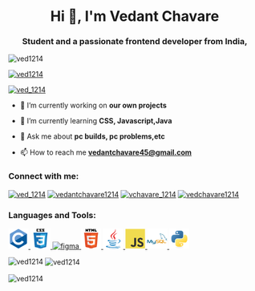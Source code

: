 <h1 align="center">Hi 👋, I'm Vedant Chavare</h1>
<h3 align="center">Student and a passionate frontend developer from India,</h3>

<p align="left"> <img src="https://komarev.com/ghpvc/?username=ved1214&label=Profile%20views&color=0e75b6&style=flat" alt="ved1214" /> </p>

<p align="left"> <a href="https://github.com/ryo-ma/github-profile-trophy"><img src="https://github-profile-trophy.vercel.app/?username=ved1214" alt="ved1214" /></a> </p>

<p align="left"> <a href="https://twitter.com/ved_1214" target="blank"><img src="https://img.shields.io/twitter/follow/ved_1214?logo=twitter&style=for-the-badge" alt="ved_1214" /></a> </p>

- 🔭 I’m currently working on **our own projects**

- 🌱 I’m currently learning **CSS, Javascript,Java**

- 💬 Ask me about **pc builds, pc problems,etc**

- 📫 How to reach me **vedantchavare45@gmail.com**

<h3 align="left">Connect with me:</h3>
<p align="left">
<a href="https://twitter.com/ved_1214" target="blank"><img align="center" src="https://raw.githubusercontent.com/rahuldkjain/github-profile-readme-generator/master/src/images/icons/Social/twitter.svg" alt="ved_1214" height="30" width="40" /></a>
<a href="https://linkedin.com/in/vedantchavare1214" target="blank"><img align="center" src="https://raw.githubusercontent.com/rahuldkjain/github-profile-readme-generator/master/src/images/icons/Social/linked-in-alt.svg" alt="vedantchavare1214" height="30" width="40" /></a>
<a href="https://instagram.com/vchavare_1214" target="blank"><img align="center" src="https://raw.githubusercontent.com/rahuldkjain/github-profile-readme-generator/master/src/images/icons/Social/instagram.svg" alt="vchavare_1214" height="30" width="40" /></a>
<a href="https://www.hackerrank.com/vedchavare1214" target="blank"><img align="center" src="https://raw.githubusercontent.com/rahuldkjain/github-profile-readme-generator/master/src/images/icons/Social/hackerrank.svg" alt="vedchavare1214" height="30" width="40" /></a>
</p>

<h3 align="left">Languages and Tools:</h3>
<p align="left"> <a href="https://www.cprogramming.com/" target="_blank" rel="noreferrer"> <img src="https://raw.githubusercontent.com/devicons/devicon/master/icons/c/c-original.svg" alt="c" width="40" height="40"/> </a> <a href="https://www.w3schools.com/css/" target="_blank" rel="noreferrer"> <img src="https://raw.githubusercontent.com/devicons/devicon/master/icons/css3/css3-original-wordmark.svg" alt="css3" width="40" height="40"/> </a> <a href="https://www.figma.com/" target="_blank" rel="noreferrer"> <img src="https://www.vectorlogo.zone/logos/figma/figma-icon.svg" alt="figma" width="40" height="40"/> </a> <a href="https://www.w3.org/html/" target="_blank" rel="noreferrer"> <img src="https://raw.githubusercontent.com/devicons/devicon/master/icons/html5/html5-original-wordmark.svg" alt="html5" width="40" height="40"/> </a> <a href="https://www.java.com" target="_blank" rel="noreferrer"> <img src="https://raw.githubusercontent.com/devicons/devicon/master/icons/java/java-original.svg" alt="java" width="40" height="40"/> </a> <a href="https://developer.mozilla.org/en-US/docs/Web/JavaScript" target="_blank" rel="noreferrer"> <img src="https://raw.githubusercontent.com/devicons/devicon/master/icons/javascript/javascript-original.svg" alt="javascript" width="40" height="40"/> </a> <a href="https://www.mysql.com/" target="_blank" rel="noreferrer"> <img src="https://raw.githubusercontent.com/devicons/devicon/master/icons/mysql/mysql-original-wordmark.svg" alt="mysql" width="40" height="40"/> </a> <a href="https://www.python.org" target="_blank" rel="noreferrer"> <img src="https://raw.githubusercontent.com/devicons/devicon/master/icons/python/python-original.svg" alt="python" width="40" height="40"/> </a> </p>

<p><img align="left" src="https://github-readme-stats.vercel.app/api/top-langs?username=ved1214&show_icons=true&locale=en&layout=compact" alt="ved1214" /></p>

<p>&nbsp;<img align="center" src="https://github-readme-stats.vercel.app/api?username=ved1214&show_icons=true&locale=en" alt="ved1214" /></p>

<p><img align="center" src="https://github-readme-streak-stats.herokuapp.com/?user=ved1214&" alt="ved1214" /></p>
